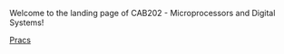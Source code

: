 Welcome to the landing page of CAB202 - Microprocessors and Digital Systems!

[Pracs](https://shambp.github.io/QUT-IT-Study-Guide/CAB202/cab202-pracs)